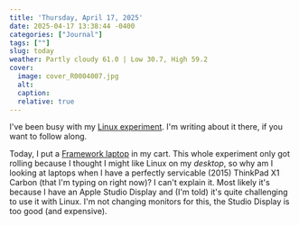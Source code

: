 ```yaml
---
title: 'Thursday, April 17, 2025'
date: 2025-04-17 13:38:44 -0400
categories: ["Journal"]
tags: [""]
slug: today
weather: Partly cloudy 61.0 | Low 30.7, High 59.2
cover: 
  image: cover_R0004007.jpg
  alt: 
  caption: 
  relative: true
---
```


I've been busy with my [Linux experiment](https://linux.baty.net). I'm writing about it there, if you want to follow along.

Today, I put a [Framework laptop](https://frame.work/products/laptop13-diy-amd-ai300/configuration/new) in my cart. This whole experiment only got rolling because I thought I might like Linux on my _desktop_, so why am I looking at laptops when I have a perfectly servicable (2015) ThinkPad X1 Carbon (that I'm typing on right now)? I can't explain it. Most likely it's because I have an Apple Studio Display and (I'm told) it's quite challenging to use it with Linux. I'm not changing monitors for this, the Studio Display is too good (and expensive).
